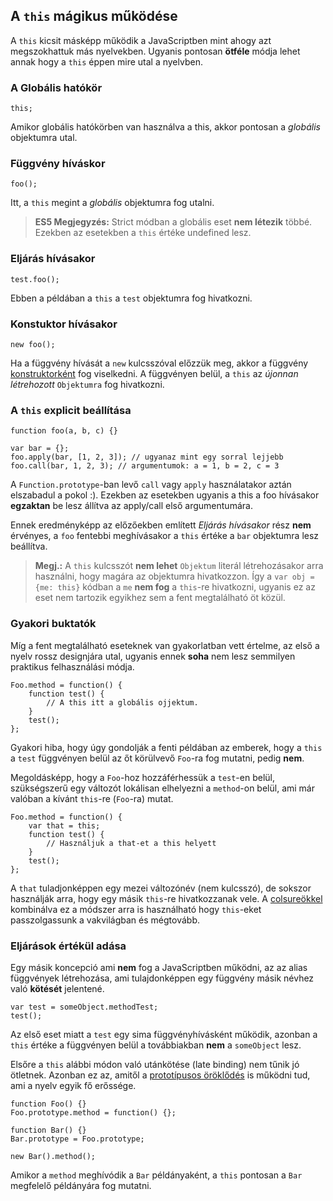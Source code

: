 ﻿## A `this` mágikus működése

A `this` kicsit másképp működik a JavaScriptben mint ahogy azt megszokhattuk
más nyelvekben. Ugyanis pontosan **ötféle** módja lehet annak hogy a `this` 
éppen mire utal a nyelvben.

### A Globális hatókör

	this;
	
Amikor globális hatókörben van használva a this, akkor pontosan a *globális* objektumra utal.

### Függvény híváskor

	foo();
	
Itt, a `this` megint a *globális* objektumra fog utalni.

> **ES5 Megjegyzés:** Strict módban a globális eset **nem létezik** többé.
> Ezekben az esetekben a `this` értéke undefined lesz.

### Eljárás hívásakor

    test.foo(); 

Ebben a példában a `this` a `test` objektumra fog hivatkozni.

### Konstuktor hívásakor

    new foo(); 

Ha a függvény hívását a `new` kulcsszóval előzzük meg, akkor a függvény  [konstruktorként](#function.constructors) fog viselkedni. A függvényen belül, a `this`
az *újonnan létrehozott* `Objektumra` fog hivatkozni.

### A `this` explicit beállítása

    function foo(a, b, c) {}
                          
    var bar = {};
    foo.apply(bar, [1, 2, 3]); // ugyanaz mint egy sorral lejjebb
    foo.call(bar, 1, 2, 3); // argumentumok: a = 1, b = 2, c = 3

A `Function.prototype`-ban levő `call` vagy `apply` használatakor aztán elszabadul a pokol :).
Ezekben az esetekben ugyanis a this a foo hívásakor **egzaktan** be lesz állítva az apply/call
első argumentumára. 

Ennek eredményképp az előzőekben említett *Eljárás hívásakor* rész **nem** érvényes,
a `foo` fentebbi meghívásakor a `this` értéke a `bar` objektumra lesz beállítva.

> **Megj.:** A `this` kulcsszót **nem lehet** `Objektum` literál létrehozásakor arra használni,
> hogy magára az objektumra hivatkozzon.
> Így a `var obj = {me: this}` kódban a `me` **nem fog** a `this`-re hivatkozni, ugyanis
> ez az eset nem tartozik egyikhez sem a fent megtalálható öt közül.

### Gyakori buktatók

Míg a fent megtalálható eseteknek van gyakorlatban vett értelme, az első
a nyelv rossz designjára utal, ugyanis ennek **soha** nem lesz semmilyen 
praktikus felhasználási módja.

    Foo.method = function() {
        function test() {
            // A this itt a globális ojjektum.
        }
        test();
    };

Gyakori hiba, hogy úgy gondolják a fenti példában az emberek, hogy a `this` a `test` függvényen
belül az őt körülvevő `Foo`-ra fog mutatni, pedig **nem**.

Megoldásképp, hogy a `Foo`-hoz hozzáférhessük a `test`-en belül, szükségszerű egy változót
lokálisan elhelyezni a `method`-on belül, ami már valóban a kívánt `this`-re (`Foo`-ra) mutat.

    Foo.method = function() {
        var that = this;
        function test() {
            // Használjuk a that-et a this helyett
        }
        test();
    };
	
A `that` tuladjonképpen egy mezei változónév (nem kulcsszó), de sokszor használják arra,
hogy egy másik `this`-re hivatkozzanak vele. A [colsureökkel](#function.closures) kombinálva
ez a módszer arra is használható hogy `this`-eket passzolgassunk a vakvilágban és mégtovább.

### Eljárások értékül adása

Egy másik koncepció ami **nem** fog a JavaScriptben működni, az az alias függvények létrehozása, ami tulajdonképpen egy függvény másik névhez való **kötését** jelentené.

    var test = someObject.methodTest;
    test();


Az első eset miatt a `test` egy sima függvényhívásként működik, azonban a `this` értéke
a függvényen belül a továbbiakban **nem** a `someObject` lesz.	

Elsőre a `this` alábbi módon való utánkötése (late binding) nem tűnik jó ötletnek.
Azonban ez az, amitől a [prototípusos öröklődés](#object.prototype) is működni tud, 
ami a nyelv egyik fő erőssége.

    function Foo() {}
    Foo.prototype.method = function() {};

    function Bar() {}
    Bar.prototype = Foo.prototype;

    new Bar().method();

Amikor a `method` meghívódik a `Bar` példányaként, a `this` pontosan a `Bar`
megfelelő példányára fog mutatni.
